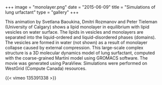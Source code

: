 +++
image = "monolayer.png"
date = "2015-06-09"
title = "Simulations of lung urfactant"
type = "gallery"
+++

<!-- https://www.computecanada.ca/visualization/simulations-of-lung-surfactant -->

This animation by Svetlana Baoukina, Dmitri Rozmanov and Peter Tieleman (University of Calgary) shows a lipid monolayer
in equilibrium with lipid vesicles on water surface. The lipids in vesicles and monolayers are separated into the
liquid-ordered and liquid-disordered phases (domains). The vesicles are formed in water (not shown) as a result of
monolayer collapse caused by external compression. This large-scale complex structure is a 3D molecular dynamics model
of lung surfactant, computed with the coarse-grained Martini model using GROMACS software. The movie was generated using
ParaView. Simulations were performed on WestGrid (Compute Canada) resources.

{{< vimeo 135391338 >}}
&nbsp;
